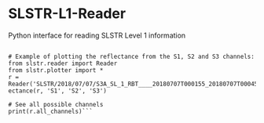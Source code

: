 # SLSTR-L1-Reader
Python interface for reading SLSTR Level 1 information

```# Data in example was obtained from http://data.ceda.ac.uk/neodc/sentinel3a/data/SLSTR/L1_RBT/2018/07/07/

# Example of plotting the reflectance from the S1, S2 and S3 channels:
from slstr.reader import Reader
from slstr.plotter import *
r = Reader('SLSTR/2018/07/07/S3A_SL_1_RBT____20180707T000155_20180707T000455_20180707T014632_0179_033_130_3420_SVL_O_NR_003.SEN3')
ectance(r, 'S1', 'S2', 'S3')

# See all possible channels
print(r.all_channels)```
